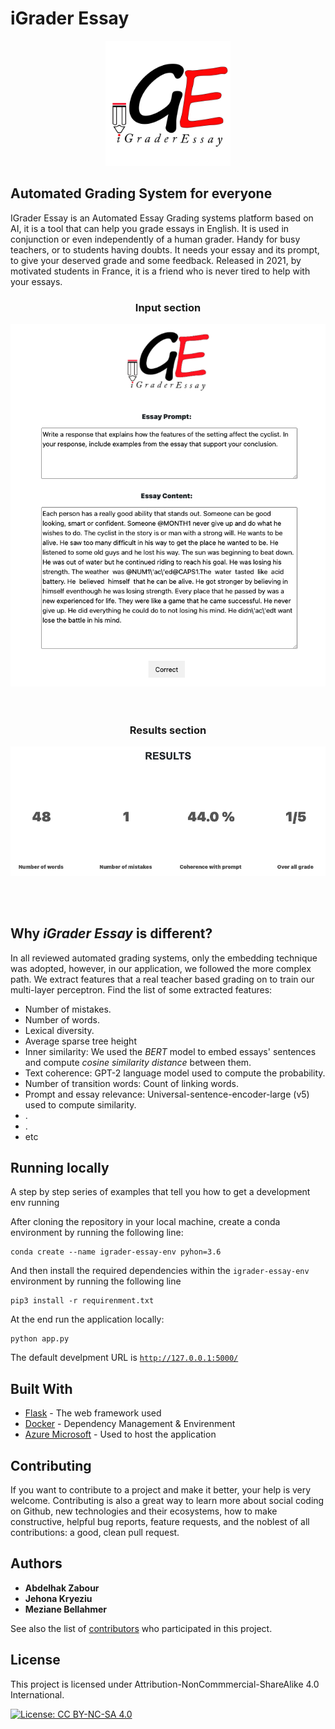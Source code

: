 # iGrader Essay

<div style="text-align:center"><img src="static/img/logo.png" alt="logo" width="200"/></div>

## Automated Grading System for everyone

IGrader Essay is an Automated Essay Grading systems platform based on AI, it is a tool that can help you grade essays in English. It is used in conjunction or even independently of a human grader. Handy for busy teachers, or to students having doubts. It needs your essay and its prompt, to give your deserved grade and some feedback. Released in 2021, by motivated students in France, it is a friend who is never tired to help with your essays.



<div style="text-align:center">
<h3>Input section</h3>  
<img src="static/img/Front.png" alt="logo"/></div> 
<br><br>




<div style="text-align:center">
<h3>Results section</h3>
<img src="static/img/Results.png" alt="logo"/></div>


<br><br>

## Why *__iGrader Essay__* is different?

In all reviewed automated grading systems, only the embedding technique was adopted, however, in our application, we followed the more complex path. We extract features that a real teacher based grading on to train our multi-layer perceptron.
Find the list of some extracted features:

 * Number of mistakes.
 * Number of words.
 * Lexical diversity.
 * Average sparse tree height
 * Inner similarity: We used the *BERT* model to embed essays' sentences and compute *cosine similarity distance* between them.
 * Text coherence: GPT-2 language model used to compute the probability.
 * Number of transition words: Count of linking words.
 * Prompt and essay relevance: Universal-sentence-encoder-large (v5) used to compute similarity.
 * .
 * .
 * etc 
## Running locally

A step by step series of examples that tell you how to get a development env running

After cloning the repository in your local machine, create a conda environment by running the following line:

```
conda create --name igrader-essay-env pyhon=3.6
```

And then install the required dependencies within the ```igrader-essay-env``` environment by running the following line

```
pip3 install -r requirenment.txt
```

At the end run the application locally:

```
python app.py
```

The default develpment URL is [```http://127.0.0.1:5000/```](http://127.0.0.1:5000/)

## Built With

* [Flask](https://flask.palletsprojects.com/en/1.1.x/) - The web framework used
* [Docker](https://docs.docker.com/) - Dependency Management & Envirenment
* [Azure Microsoft](https://docs.microsoft.com/en-us/azure/?product=ai-machine-learning) - Used to host the application

## Contributing

If you want to contribute to a project and make it better, your help is very welcome. Contributing is also a great way to learn more about social coding on Github, new technologies and their ecosystems, how to make constructive, helpful bug reports, feature requests, and the noblest of all contributions: a good, clean pull request.

## Authors

* **Abdelhak Zabour**
* **Jehona Kryeziu**
* **Meziane Bellahmer**

See also the list of [contributors](https://github.com/zaboura/iGrader-Essay-App/graphs/contributors) who participated in this project.

## License

This project is licensed under Attribution-NonCommmercial-ShareAlike 4.0 International.

[![License: CC BY-NC-SA 4.0](https://licensebuttons.net/l/by-nc-sa/4.0/80x15.png)](https://creativecommons.org/licenses/by-nc-sa/4.0/)
